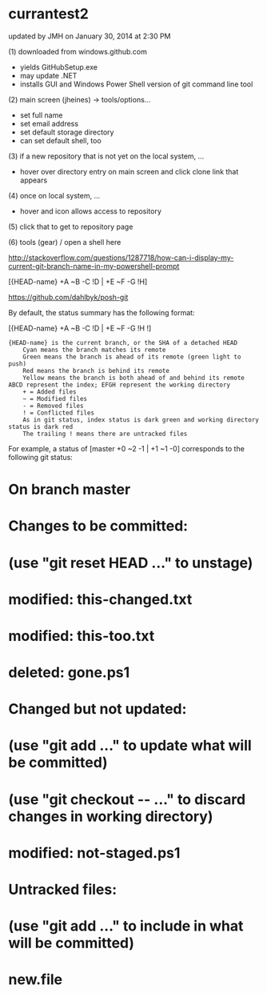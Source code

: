 currantest2
===========

updated by JMH on January 30, 2014 at 2:30 PM

(1) downloaded from windows.github.com
- yields GitHubSetup.exe
- may update .NET 
- installs GUI and Windows Power Shell version of git command line tool

(2) main screen (jheines) -> tools/options...
- set full name
- set email address
- set default storage directory
- can set default shell, too

(3) if a new repository that is not yet on the local system, ...
- hover over directory entry on main screen and click clone link that appears

(4) once on local system, ...
- hover and icon allows access to repository

(5) click that to get to repository page

(6) tools (gear) / open a shell here

http://stackoverflow.com/questions/1287718/how-can-i-display-my-current-git-branch-name-in-my-powershell-prompt

[{HEAD-name} +A ~B -C !D | +E ~F -G !H]

https://github.com/dahlbyk/posh-git

By default, the status summary has the following format:

[{HEAD-name} +A ~B -C !D | +E ~F -G !H !]

    {HEAD-name} is the current branch, or the SHA of a detached HEAD
        Cyan means the branch matches its remote
        Green means the branch is ahead of its remote (green light to push)
        Red means the branch is behind its remote
        Yellow means the branch is both ahead of and behind its remote
    ABCD represent the index; EFGH represent the working directory
        + = Added files
        ~ = Modified files
        - = Removed files
        ! = Conflicted files
        As in git status, index status is dark green and working directory status is dark red
        The trailing ! means there are untracked files

For example, a status of [master +0 ~2 -1 | +1 ~1 -0] corresponds to the following git status:

# On branch master
#
# Changes to be committed:
#   (use "git reset HEAD <file>..." to unstage)
#
#        modified:   this-changed.txt
#        modified:   this-too.txt
#        deleted:    gone.ps1
#
# Changed but not updated:
#   (use "git add <file>..." to update what will be committed)
#   (use "git checkout -- <file>..." to discard changes in working directory)
#
#        modified:   not-staged.ps1
#
# Untracked files:
#   (use "git add <file>..." to include in what will be committed)
#
#        new.file
